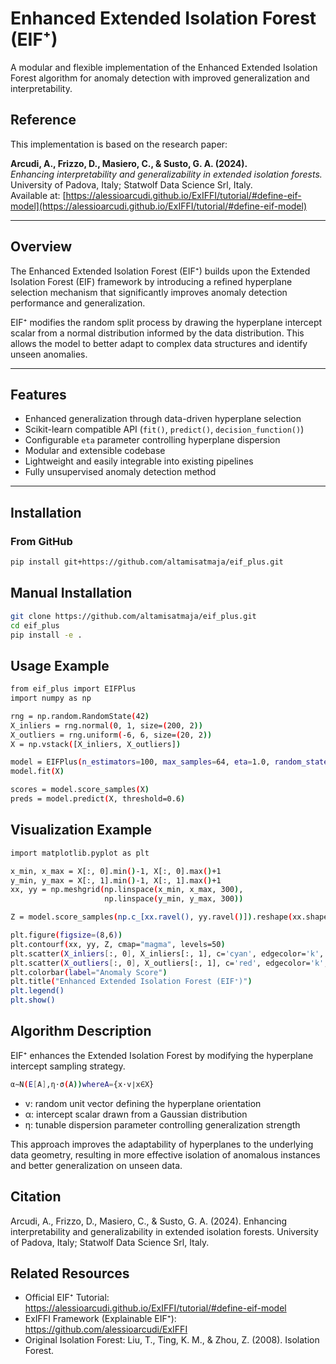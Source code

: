 # Enhanced Extended Isolation Forest (EIF⁺)

A modular and flexible implementation of the Enhanced Extended Isolation Forest algorithm for anomaly detection with improved generalization and interpretability.

## Reference

This implementation is based on the research paper:

**Arcudi, A., Frizzo, D., Masiero, C., & Susto, G. A. (2024).**  
*Enhancing interpretability and generalizability in extended isolation forests.*  
University of Padova, Italy; Statwolf Data Science Srl, Italy.  
Available at: [https://alessioarcudi.github.io/ExIFFI/tutorial/#define-eif-model](https://alessioarcudi.github.io/ExIFFI/tutorial/#define-eif-model)

---

## Overview

The Enhanced Extended Isolation Forest (EIF⁺) builds upon the Extended Isolation Forest (EIF) framework by introducing a refined hyperplane selection mechanism that significantly improves anomaly detection performance and generalization. 

EIF⁺ modifies the random split process by drawing the hyperplane intercept scalar from a normal distribution informed by the data distribution. This allows the model to better adapt to complex data structures and identify unseen anomalies.

---

## Features

- Enhanced generalization through data-driven hyperplane selection  
- Scikit-learn compatible API (`fit()`, `predict()`, `decision_function()`)  
- Configurable `eta` parameter controlling hyperplane dispersion  
- Modular and extensible codebase  
- Lightweight and easily integrable into existing pipelines  
- Fully unsupervised anomaly detection method  

---

## Installation

### From GitHub

```bash
pip install git+https://github.com/altamisatmaja/eif_plus.git
```

## Manual Installation

```bash
git clone https://github.com/altamisatmaja/eif_plus.git
cd eif_plus
pip install -e .
```

## Usage Example
```bash
from eif_plus import EIFPlus
import numpy as np

rng = np.random.RandomState(42)
X_inliers = rng.normal(0, 1, size=(200, 2))
X_outliers = rng.uniform(-6, 6, size=(20, 2))
X = np.vstack([X_inliers, X_outliers])

model = EIFPlus(n_estimators=100, max_samples=64, eta=1.0, random_state=42)
model.fit(X)

scores = model.score_samples(X)
preds = model.predict(X, threshold=0.6)
```

## Visualization Example

```bash
import matplotlib.pyplot as plt

x_min, x_max = X[:, 0].min()-1, X[:, 0].max()+1
y_min, y_max = X[:, 1].min()-1, X[:, 1].max()+1
xx, yy = np.meshgrid(np.linspace(x_min, x_max, 300),
                     np.linspace(y_min, y_max, 300))

Z = model.score_samples(np.c_[xx.ravel(), yy.ravel()]).reshape(xx.shape)

plt.figure(figsize=(8,6))
plt.contourf(xx, yy, Z, cmap="magma", levels=50)
plt.scatter(X_inliers[:, 0], X_inliers[:, 1], c='cyan', edgecolor='k', label='Normal')
plt.scatter(X_outliers[:, 0], X_outliers[:, 1], c='red', edgecolor='k', label='Anomaly')
plt.colorbar(label="Anomaly Score")
plt.title("Enhanced Extended Isolation Forest (EIF⁺)")
plt.legend()
plt.show()
```

## Algorithm Description
EIF⁺ enhances the Extended Isolation Forest by modifying the hyperplane intercept sampling strategy.
```bash
α∼N(E[A],η⋅σ(A))whereA={x⋅v∣x∈X}
```
- v: random unit vector defining the hyperplane orientation
- α: intercept scalar drawn from a Gaussian distribution
- η: tunable dispersion parameter controlling generalization strength

This approach improves the adaptability of hyperplanes to the underlying data geometry, resulting in more effective isolation of anomalous instances and better generalization on unseen data.

## Citation
Arcudi, A., Frizzo, D., Masiero, C., & Susto, G. A. (2024).
Enhancing interpretability and generalizability in extended isolation forests.
University of Padova, Italy; Statwolf Data Science Srl, Italy.

## Related Resources

- Official EIF⁺ Tutorial: https://alessioarcudi.github.io/ExIFFI/tutorial/#define-eif-model
- ExIFFI Framework (Explainable EIF⁺): https://github.com/alessioarcudi/ExIFFI
- Original Isolation Forest: Liu, T., Ting, K. M., & Zhou, Z. (2008). Isolation Forest.